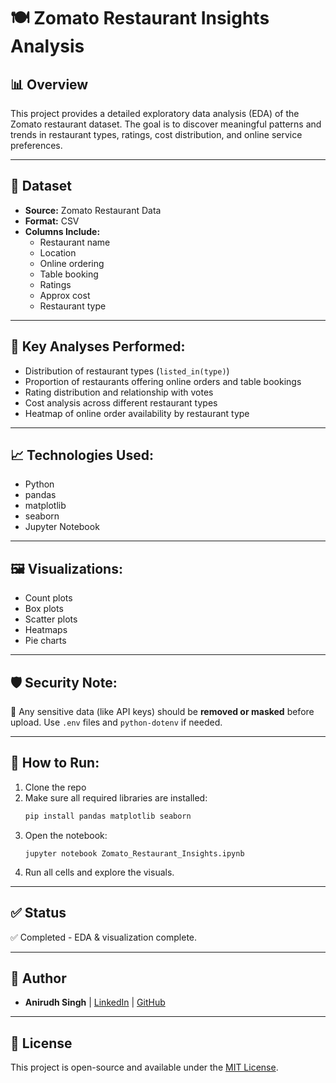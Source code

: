 # 🍽️ Zomato Restaurant Insights Analysis

## 📊 Overview
This project provides a detailed exploratory data analysis (EDA) of the Zomato restaurant dataset. The goal is to discover meaningful patterns and trends in restaurant types, ratings, cost distribution, and online service preferences.

---

## 📁 Dataset
- **Source:** Zomato Restaurant Data
- **Format:** CSV
- **Columns Include:** 
  - Restaurant name
  - Location
  - Online ordering
  - Table booking
  - Ratings
  - Approx cost
  - Restaurant type

---

## 📌 Key Analyses Performed:
- Distribution of restaurant types (`listed_in(type)`)
- Proportion of restaurants offering online orders and table bookings
- Rating distribution and relationship with votes
- Cost analysis across different restaurant types
- Heatmap of online order availability by restaurant type

---

## 📈 Technologies Used:
- Python
- pandas
- matplotlib
- seaborn
- Jupyter Notebook

---

## 🖼️ Visualizations:
- Count plots
- Box plots
- Scatter plots
- Heatmaps
- Pie charts

---

## 🛡️ Security Note:
🔐 Any sensitive data (like API keys) should be **removed or masked** before upload. Use `.env` files and `python-dotenv` if needed.

---

## 🚀 How to Run:
1. Clone the repo
2. Make sure all required libraries are installed:
    ```bash
    pip install pandas matplotlib seaborn
    ```
3. Open the notebook:
    ```
    jupyter notebook Zomato_Restaurant_Insights.ipynb
    ```
4. Run all cells and explore the visuals.

---

## ✅ Status
✅ Completed - EDA & visualization complete.

---

## 🙌 Author
- **Anirudh Singh** | [LinkedIn](https://www.linkedin.com/) | [GitHub](https://github.com/)

---

## 📌 License
This project is open-source and available under the [MIT License](LICENSE).

